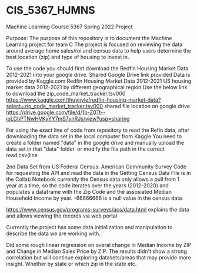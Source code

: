 # CIS_5367_HJMNS
Machine Learning Course 5367 Spring 2022 Project

Purpose:
  The purpose of this repository is to document the Machine Learning project for team C
  The project is focused on reviewing the data around average home sales/roi and census data to help users determine the best location (zip) and type of housing to         invest in.
  
To use the code you should first download the Redfin Housing Market Data 2012-2021 into your google drive. Shared Google Drive link provided 
Data is provided by  Kaggle.com
  Redfin Housing Market Data 2012-2021
  US housing market data 2012-2021 by different geographical region
  Use the below link to download the zip_code_market_tracker.tsv000
  https://www.kaggle.com/thuynyle/redfin-housing-market-data?select=zip_code_market_tracker.tsv000
  shared file location on google drive https://drive.google.com/file/d/1b-Z0Tt--ioLGhPTNwHVKyYY7mS7ynRJs/view?usp=sharing

  For using the exact line of code from repository to read the Refin data, after downloading the data set in the local computer from Kaggle
  You need to create a folder named "data" in the google drive and manually upload the data set in that "data" folder. or modify the file path in the correct read.csv(line

2nd Data Set from US Federal Census: American Community Survey
Code for requesting the API and read the data in the Getting Census Data File is in the Collab Notebook
currently the Census data only allows a pull from 1 year at a time, so the code iterates over the years (2012-2020) and populates a dataframe with the Zip Code and the assosiated Median Household Income by year. -66666666 is a null value in the census data

https://www.census.gov/programs-surveys/acs/data.html explains the data and allows viewing the records via web portal

Currently the project has some data initialization and manipulation to describe the data we are working with. 

Did some rough linear regression on overal change in Median Income by ZIP and Change in Median Sales Price by ZIP. The results didn't show a strong correlation but will continue exploring datasets/areas that may provide more insight. Whether by state or which zip in the state etc. 
